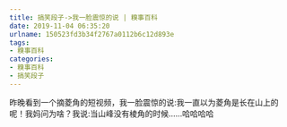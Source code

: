 ```yaml
---
title: 搞笑段子->我一脸震惊的说 | 糗事百科
date: 2019-11-04 06:35:20
urlname: 150523fd3b34f2767a0112b6c12d893e
tags: 
- 糗事百科
categories:
- 糗事百科
- 搞笑段子
---
```

昨晚看到一个摘菱角的短视频，我一脸震惊的说:我一直以为菱角是长在山上的呢！我妈问为啥？我说:当山峰没有棱角的时候……哈哈哈哈


